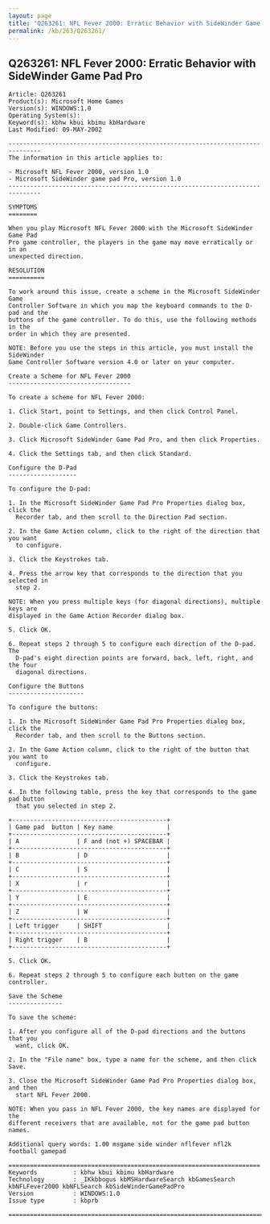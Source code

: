 ```yaml
---
layout: page
title: "Q263261: NFL Fever 2000: Erratic Behavior with SideWinder Game Pad Pro"
permalink: /kb/263/Q263261/
---
```


## Q263261: NFL Fever 2000: Erratic Behavior with SideWinder Game Pad Pro

	Article: Q263261
	Product(s): Microsoft Home Games
	Version(s): WINDOWS:1.0
	Operating System(s): 
	Keyword(s): kbhw kbui kbimu kbHardware
	Last Modified: 09-MAY-2002
	
	-------------------------------------------------------------------------------
	The information in this article applies to:
	
	- Microsoft NFL Fever 2000, version 1.0 
	- Microsoft SideWinder game pad Pro, version 1.0 
	-------------------------------------------------------------------------------
	
	SYMPTOMS
	========
	
	When you play Microsoft NFL Fever 2000 with the Microsoft SideWinder Game Pad
	Pro game controller, the players in the game may move erratically or in an
	unexpected direction.
	
	RESOLUTION
	==========
	
	To work around this issue, create a scheme in the Microsoft SideWinder Game
	Controller Software in which you map the keyboard commands to the D-pad and the
	buttons of the game controller. To do this, use the following methods in the
	order in which they are presented.
	
	NOTE: Before you use the steps in this article, you must install the SideWinder
	Game Controller Software version 4.0 or later on your computer.
	
	Create a Scheme for NFL Fever 2000
	----------------------------------
	
	To create a scheme for NFL Fever 2000:
	
	1. Click Start, point to Settings, and then click Control Panel.
	
	2. Double-click Game Controllers.
	
	3. Click Microsoft SideWinder Game Pad Pro, and then click Properties.
	
	4. Click the Settings tab, and then click Standard.
	
	Configure the D-Pad
	-------------------
	
	To configure the D-pad:
	
	1. In the Microsoft SideWinder Game Pad Pro Properties dialog box, click the
	  Recorder tab, and then scroll to the Direction Pad section.
	
	2. In the Game Action column, click to the right of the direction that you want
	  to configure.
	
	3. Click the Keystrokes tab.
	
	4. Press the arrow key that corresponds to the direction that you selected in
	  step 2.
	
	NOTE: When you press multiple keys (for diagonal directions), multiple keys are
	displayed in the Game Action Recorder dialog box.
	
	5. Click OK.
	
	6. Repeat steps 2 through 5 to configure each direction of the D-pad. The
	  D-pad's eight direction points are forward, back, left, right, and the four
	  diagonal directions.
	
	Configure the Buttons
	---------------------
	
	To configure the buttons:
	
	1. In the Microsoft SideWinder Game Pad Pro Properties dialog box, click the
	  Recorder tab, and then scroll to the Buttons section.
	
	2. In the Game Action column, click to the right of the button that you want to
	  configure.
	
	3. Click the Keystrokes tab.
	
	4. In the following table, press the key that corresponds to the game pad button
	  that you selected in step 2.
	
	+-------------------------------------------+
	| Game pad  button | Key name               | 
	+-------------------------------------------+
	| A                | F and (not +) SPACEBAR | 
	+-------------------------------------------+
	| B                | D                      | 
	+-------------------------------------------+
	| C                | S                      | 
	+-------------------------------------------+
	| X                | r                      | 
	+-------------------------------------------+
	| Y                | E                      | 
	+-------------------------------------------+
	| Z                | W                      | 
	+-------------------------------------------+
	| Left trigger     | SHIFT                  | 
	+-------------------------------------------+
	| Right trigger    | B                      | 
	+-------------------------------------------+
	
	5. Click OK.
	
	6. Repeat steps 2 through 5 to configure each button on the game controller.
	
	Save the Scheme
	---------------
	
	To save the scheme:
	
	1. After you configure all of the D-pad directions and the buttons that you
	  want, click OK.
	
	2. In the "File name" box, type a name for the scheme, and then click Save.
	
	3. Close the Microsoft SideWinder Game Pad Pro Properties dialog box, and then
	  start NFL Fever 2000.
	
	NOTE: When you pass in NFL Fever 2000, the key names are displayed for the
	different receivers that are available, not for the game pad button names.
	
	Additional query words: 1.00 msgame side winder nflfever nfl2k football gamepad
	
	======================================================================
	Keywords          : kbhw kbui kbimu kbHardware 
	Technology        : _IKkbbogus kbMSHardwareSearch kbGamesSearch kbNFLFever2000 kbNFLSearch kbSideWinderGamePadPro
	Version           : WINDOWS:1.0
	Issue type        : kbprb
	
	=============================================================================
	
